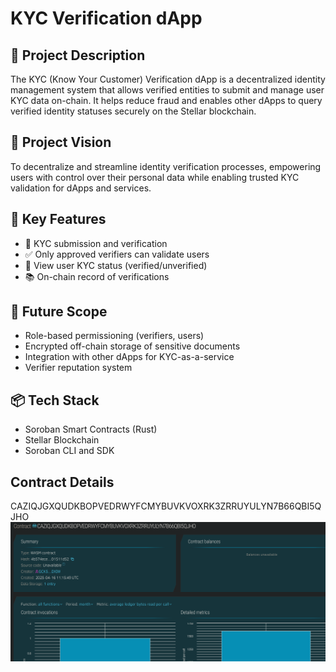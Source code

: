 # KYC Verification dApp

## 🧠 Project Description
The KYC (Know Your Customer) Verification dApp is a decentralized identity management system that allows verified entities to submit and manage user KYC data on-chain. It helps reduce fraud and enables other dApps to query verified identity statuses securely on the Stellar blockchain.

## 🎯 Project Vision
To decentralize and streamline identity verification processes, empowering users with control over their personal data while enabling trusted KYC validation for dApps and services.

## 🔑 Key Features
- 🔐 KYC submission and verification
- ✅ Only approved verifiers can validate users
- 📁 View user KYC status (verified/unverified)
- 📚 On-chain record of verifications

## 🚀 Future Scope
- Role-based permissioning (verifiers, users)
- Encrypted off-chain storage of sensitive documents
- Integration with other dApps for KYC-as-a-service
- Verifier reputation system

## 📦 Tech Stack
- Soroban Smart Contracts (Rust)
- Stellar Blockchain
- Soroban CLI and SDK

## Contract Details
CAZIQJGXQUDKBOPVEDRWYFCMYBUVKVOXRK3ZRRUYULYN7B66QBI5QJHO
![alt text](image.png)